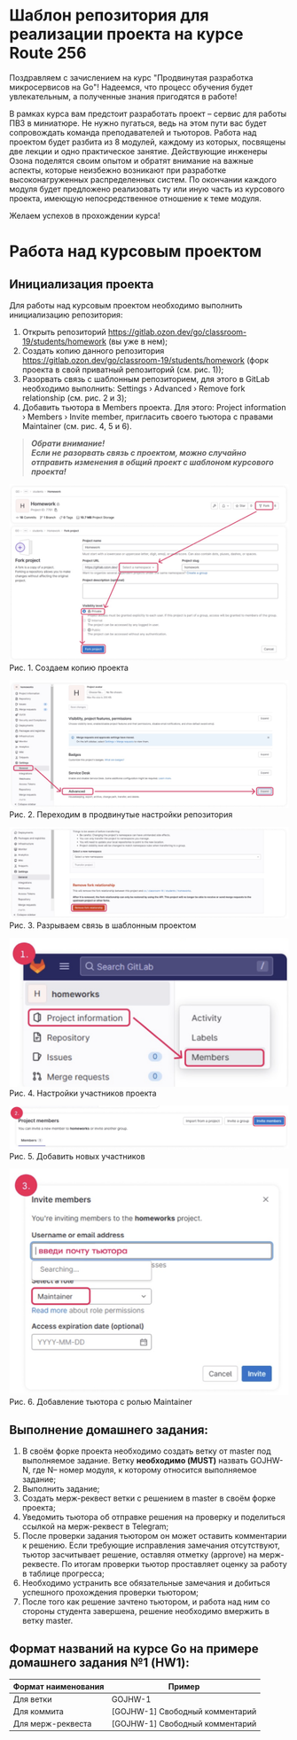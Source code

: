 # Шаблон репозитория для реализации проекта на курсе Route 256

  Поздравляем с зачислением на курс "Продвинутая разработка микросервисов на Go"! Надеемся, что процесс обучения будет
увлекательным, а полученные знания пригодятся в работе!

  В рамках курса вам предстоит разработать проект – сервис для работы ПВЗ в миниатюре. Не нужно пугаться, ведь на этом пути вас
будет сопровождать команда преподавателей и тьюторов. Работа над проектом будет разбита из 8 модулей, каждому из
которых, посвящены две лекции и одно практическое занятие. Действующие инженеры Озона поделятся своим опытом и обратят
внимание на важные аспекты, которые неизбежно возникают при разработке высоконагруженных распределенных систем. По 
окончании каждого модуля будет предложено реализовать ту или иную часть из курсового проекта, имеющую непосредственное
отношение к теме модуля.
  
Желаем успехов в прохождении курса!

# Работа над курсовым проектом

## Инициализация проекта

Для работы над курсовым проектом необходимо выполнить инициализацию репозитория:

1. Открыть репозиторий https://gitlab.ozon.dev/go/classroom-19/students/homework (вы уже в нем);
2. Создать копию данного репозитория https://gitlab.ozon.dev/go/classroom-19/students/homework (форк проекта в свой 
  приватный репозиторий (см. рис. 1));
1. Разорвать связь с шаблонным репозиторием, для этого в GitLab необходимо выполнить: Settings › Advanced › Remove
  fork relationship (см. рис. 2 и 3);
1. Добавить тьютора в Members проекта. Для этого: Project information › Members › Invite member, пригласить своего
  тьютора с правами Maintainer (см. рис. 4, 5 и 6).

> ***Обрати внимание!  
> Если не разорвать связь с проектом, можно случайно отправить изменения в общий проект с шаблоном курсового проекта!***


![Рис. 1. Форк проекта](./docs/readme/img/fork-project.png)
Рис. 1. Создаем копию проекта

![Рис. 2. Продвинутые настройки](./docs/readme/img/advanced-settings.png)
Рис. 2. Переходим в продвинутые настройки репозитория

![Рис. 3. Разрыв связи](./docs/readme/img/unlink-fork.png)
Рис. 3. Разрываем связь в шаблонным проектом

![Рис. 4. Настройки участников проекта](./docs/readme/img/project-members.png)
Рис. 4. Настройки участников проекта

![Рис. 5. Добавить новых участников](./docs/readme/img/invite-member.png)
Рис. 5. Добавить новых участников

![Рис. 6. Добавление тьютора с ролью Maintainer](./docs/readme/img/make-tutor-a-maintainer.png)
Рис. 6. Добавление тьютора с ролью Maintainer


## Выполнение домашнего задания:

1. В своём форке проекта необходимо создать ветку от master под выполняемое задание. Ветку **необходимо (MUST)** назвать
  GOJHW-N, где N– номер модуля, к которому относится выполняемое задание;
2. Выполнить задание;
3. Создать мерж-реквест ветки с решением в master в своём форке проекта;
4. Уведомить тьютора об отправке решения на проверку и поделиться ссылкой на мерж-реквест в Telegram;
5. После проверки задания тьютором он может оставить комментарии к решению. Если требующие исправления замечания
  отсутствуют, тьютор засчитывает решение, оставляя отметку (approve) на мерж-реквесте. По итогам проверки тьютор
  проставляет оценку за работу в таблице прогресса;
6. Необходимо устранить все обязательные замечания и добиться успешного прохождения проверки тьютором;
7. После того как решение зачтено тьютором, и работа над ним со стороны студента завершена, решение необходимо вмержить
  в ветку master.

## Формат названий на курсе Go на примере домашнего задания №1 (HW1):

| Формат наименования | Пример                          |
| ------------------- | ------------------------------- |
| Для ветки           | GOJHW-1                         |
| Для коммита         | [GOJHW-1] Свободный комментарий |
| Для мерж-реквеста   | [GOJHW-1] Свободный комментарий |
